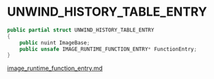 # UNWIND\_HISTORY\_TABLE\_ENTRY

```csharp
public partial struct UNWIND_HISTORY_TABLE_ENTRY
{
	public nuint ImageBase;
	public unsafe IMAGE_RUNTIME_FUNCTION_ENTRY* FunctionEntry;
}
```

[image_runtime_function_entry.md](image_runtime_function_entry.md "mention")
